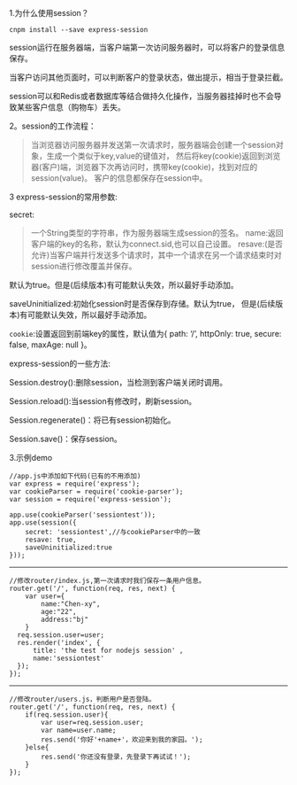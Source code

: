 1.为什么使用session？ 

	cnpm install --save express-session

session运行在服务器端，当客户端第一次访问服务器时，可以将客户的登录信息保存。 

当客户访问其他页面时，可以判断客户的登录状态，做出提示，相当于登录拦截。 

session可以和Redis或者数据库等结合做持久化操作，当服务器挂掉时也不会导致某些客户信息（购物车）丢失。 

2。session的工作流程： 

> 当浏览器访问服务器并发送第一次请求时，服务器端会创建一个session对象，生成一个类似于key,value的键值对， 然后将key(cookie)返回到浏览器(客户)端，浏览器下次再访问时，携带key(cookie)，找到对应的session(value)。 客户的信息都保存在session中。 

3 express-session的常用参数: 

secret:

> 一个String类型的字符串，作为服务器端生成session的签名。 
> name:返回客户端的key的名称，默认为connect.sid,也可以自己设置。 
> resave:(是否允许)当客户端并行发送多个请求时，其中一个请求在另一个请求结束时对session进行修改覆盖并保存。

默认为true。但是(后续版本)有可能默认失效，所以最好手动添加。

saveUninitialized:初始化session时是否保存到存储。默认为true， 但是(后续版本)有可能默认失效，所以最好手动添加。

`cookie`:设置返回到前端key的属性，默认值为{ path: ‘/’, httpOnly: true, secure: false, maxAge: null }。

express-session的一些方法:

Session.destroy():删除session，当检测到客户端关闭时调用。

Session.reload():当session有修改时，刷新session。

Session.regenerate()：将已有session初始化。

Session.save()：保存session。

3.示例demo

	//app.js中添加如下代码(已有的不用添加)
	var express = require('express');
	var cookieParser = require('cookie-parser');
	var session = require('express-session');
	
	app.use(cookieParser('sessiontest'));
	app.use(session({
	    secret: 'sessiontest',//与cookieParser中的一致
	    resave: true,
	    saveUninitialized:true
	}));

-----------------

	//修改router/index.js,第一次请求时我们保存一条用户信息。
	router.get('/', function(req, res, next) {
	    var user={
	        name:"Chen-xy",
	        age:"22",
	        address:"bj"
	    }
	  req.session.user=user;
	  res.render('index', {
	      title: 'the test for nodejs session' ,
	      name:'sessiontest'
	  });
	});

---------
	//修改router/users.js，判断用户是否登陆。
	router.get('/', function(req, res, next) {
	    if(req.session.user){
	        var user=req.session.user;
	        var name=user.name;
	        res.send('你好'+name+'，欢迎来到我的家园。');
	    }else{
	        res.send('你还没有登录，先登录下再试试！');
	    }
	});